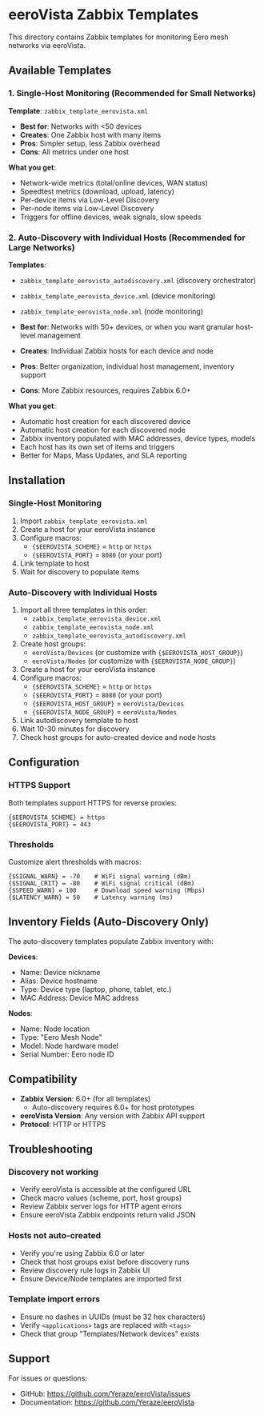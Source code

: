 # eeroVista Zabbix Templates

This directory contains Zabbix templates for monitoring Eero mesh networks via eeroVista.

## Available Templates

### 1. Single-Host Monitoring (Recommended for Small Networks)

**Template**: `zabbix_template_eerovista.xml`

- **Best for**: Networks with <50 devices
- **Creates**: One Zabbix host with many items
- **Pros**: Simpler setup, less Zabbix overhead
- **Cons**: All metrics under one host

**What you get**:
- Network-wide metrics (total/online devices, WAN status)
- Speedtest metrics (download, upload, latency)
- Per-device items via Low-Level Discovery
- Per-node items via Low-Level Discovery
- Triggers for offline devices, weak signals, slow speeds

### 2. Auto-Discovery with Individual Hosts (Recommended for Large Networks)

**Templates**:
- `zabbix_template_eerovista_autodiscovery.xml` (discovery orchestrator)
- `zabbix_template_eerovista_device.xml` (device monitoring)
- `zabbix_template_eerovista_node.xml` (node monitoring)

- **Best for**: Networks with 50+ devices, or when you want granular host-level management
- **Creates**: Individual Zabbix hosts for each device and node
- **Pros**: Better organization, individual host management, inventory support
- **Cons**: More Zabbix resources, requires Zabbix 6.0+

**What you get**:
- Automatic host creation for each discovered device
- Automatic host creation for each discovered node
- Zabbix inventory populated with MAC addresses, device types, models
- Each host has its own set of items and triggers
- Better for Maps, Mass Updates, and SLA reporting

## Installation

### Single-Host Monitoring

1. Import `zabbix_template_eerovista.xml`
2. Create a host for your eeroVista instance
3. Configure macros:
   - `{$EEROVISTA_SCHEME}` = `http` or `https`
   - `{$EEROVISTA_PORT}` = `8080` (or your port)
4. Link template to host
5. Wait for discovery to populate items

### Auto-Discovery with Individual Hosts

1. Import all three templates in this order:
   - `zabbix_template_eerovista_device.xml`
   - `zabbix_template_eerovista_node.xml`
   - `zabbix_template_eerovista_autodiscovery.xml`
2. Create host groups:
   - `eeroVista/Devices` (or customize with `{$EEROVISTA_HOST_GROUP}`)
   - `eeroVista/Nodes` (or customize with `{$EEROVISTA_NODE_GROUP}`)
3. Create a host for your eeroVista instance
4. Configure macros:
   - `{$EEROVISTA_SCHEME}` = `http` or `https`
   - `{$EEROVISTA_PORT}` = `8080` (or your port)
   - `{$EEROVISTA_HOST_GROUP}` = `eeroVista/Devices`
   - `{$EEROVISTA_NODE_GROUP}` = `eeroVista/Nodes`
5. Link autodiscovery template to host
6. Wait 10-30 minutes for discovery
7. Check host groups for auto-created device and node hosts

## Configuration

### HTTPS Support

Both templates support HTTPS for reverse proxies:

```
{$EEROVISTA_SCHEME} = https
{$EEROVISTA_PORT} = 443
```

### Thresholds

Customize alert thresholds with macros:

```
{$SIGNAL_WARN} = -70    # WiFi signal warning (dBm)
{$SIGNAL_CRIT} = -80    # WiFi signal critical (dBm)
{$SPEED_WARN} = 100     # Download speed warning (Mbps)
{$LATENCY_WARN} = 50    # Latency warning (ms)
```

## Inventory Fields (Auto-Discovery Only)

The auto-discovery templates populate Zabbix inventory with:

**Devices**:
- Name: Device nickname
- Alias: Device hostname
- Type: Device type (laptop, phone, tablet, etc.)
- MAC Address: Device MAC address

**Nodes**:
- Name: Node location
- Type: "Eero Mesh Node"
- Model: Node hardware model
- Serial Number: Eero node ID

## Compatibility

- **Zabbix Version**: 6.0+ (for all templates)
  - Auto-discovery requires 6.0+ for host prototypes
- **eeroVista Version**: Any version with Zabbix API support
- **Protocol**: HTTP or HTTPS

## Troubleshooting

### Discovery not working

- Verify eeroVista is accessible at the configured URL
- Check macro values (scheme, port, host groups)
- Review Zabbix server logs for HTTP agent errors
- Ensure eeroVista Zabbix endpoints return valid JSON

### Hosts not auto-created

- Verify you're using Zabbix 6.0 or later
- Check that host groups exist before discovery runs
- Review discovery rule logs in Zabbix UI
- Ensure Device/Node templates are imported first

### Template import errors

- Ensure no dashes in UUIDs (must be 32 hex characters)
- Verify `<applications>` tags are replaced with `<tags>`
- Check that group "Templates/Network devices" exists

## Support

For issues or questions:
- GitHub: https://github.com/Yeraze/eeroVista/issues
- Documentation: https://github.com/Yeraze/eeroVista

